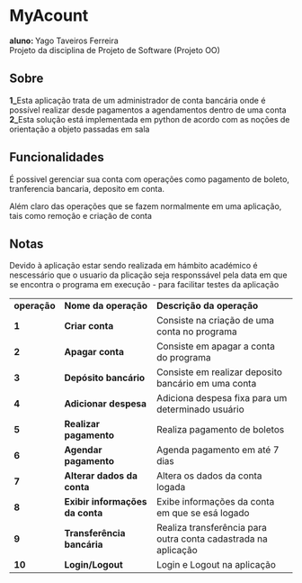 # MyAcount
<b>aluno: </b>Yago Taveiros Ferreira
<br>
Projeto da disciplina de Projeto de Software (Projeto OO)
<h2>Sobre</h2>
<b>1_</b>Esta aplicação trata de um administrador de conta bancária onde é possível realizar desde pagamentos a agendamentos dentro de uma conta<br>
<b>2_</b>Esta solução está implementada em python de acordo com as noções de orientação a objeto passadas em sala
<h2>Funcionalidades</h2>

<p>É possivel gerenciar sua conta com operações como pagamento de boleto, tranferencia bancaria, deposito em conta.</p>
<p>Além claro das operações que se fazem normalmente em uma aplicação, tais como remoção e criação de conta</p>

<table>
  <tr>
    <td><b>operação</b></td>
    <td><b>Nome da operação</b></td>
    <td><b>Descrição da operação</b></td>
  </tr>
  <tr>
    <td><b>1</b></td>
    <td><b>Criar conta</b></td>
    <td>Consiste na criação de uma conta no programa</td>
  </tr>
  <tr>
    <td><b>2</b></td>
    <td><b>Apagar conta</b></td>
    <td>Consiste em apagar a conta do programa</td>
  </tr>
  <tr>
    <td><b>3</b></td>
    <td><b>Depósito bancário</b></td>
    <td>Consiste em realizar deposito bancário em uma conta</td>
  </tr>
  <tr>
    <td><b>4</b></td>
    <td><b>Adicionar despesa</b></td>
    <td>Adiciona despesa fixa para um determinado usuário</td>
  </tr>
  <tr>
    <td><b>5</b></td>
    <td><b>Realizar pagamento</b></td>
    <td>Realiza pagamento de boletos</td>
  </tr>
  <tr>
    <td><b>6</b></td>
    <td><b>Agendar pagamento</b></td>
    <td>Agenda pagamento em até 7 dias</td>
  </tr>
  <tr>
    <td><b>7</b></td>
    <td><b>Alterar dados da conta</b></td>
    <td>Altera os dados da conta logada</td>
  </tr>
  <tr>
    <td><b>8</b></td>
    <td><b>Exibir informações da conta</b></td>
    <td>Exibe informações da conta em que se esá logado</td>
  </tr>
  <tr>
    <td><b>9</b></td>
    <td><b>Transferência bancária</b></td>
    <td>Realiza transferência para outra conta cadastrada na aplicação</td>
  </tr>
  <tr>
    <td><b>10</b></td>
    <td><b>Login/Logout</b></td>
    <td>Login e Logout na aplicação</td>
  </tr>
  
  <h2>Notas</h2>
  
  <p>Devido à aplicação estar sendo realizada em hámbito académico é nescessário que o usuario da plicação seja responssável pela data em que se encontra o programa em execução - para facilitar testes da aplicação</p>

